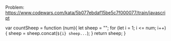 Problem: https://www.codewars.com/kata/5b077ebdaf15be5c7f000077/train/javascript

var countSheep = function (num){
let sheep = "";
for (let i = 1; i <= num; i++){
sheep = sheep.concat(`${i} sheep...`);
}
return sheep;
}
